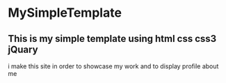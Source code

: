 # MySimpleTemplate
## This is my simple template using html css css3 jQuary 
i make this site in order to showcase my work and to display profile about me
